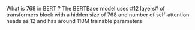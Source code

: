 What is 768 in BERT ?
The BERTBase model uses #12 layers# of transformers block with a hidden size of 768 and number of self-attention heads as 12 and has around 110M trainable parameters